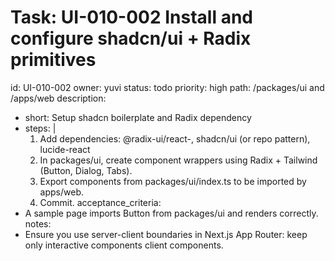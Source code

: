 # Task: UI-010-002 Install and configure shadcn/ui + Radix primitives
id: UI-010-002
owner: yuvi
status: todo
priority: high
path: /packages/ui and /apps/web
description:
  - short: Setup shadcn boilerplate and Radix dependency
  - steps: |
      1. Add dependencies: @radix-ui/react-<primitives>, shadcn/ui (or repo pattern), lucide-react
      2. In packages/ui, create component wrappers using Radix + Tailwind (Button, Dialog, Tabs).
      3. Export components from packages/ui/index.ts to be imported by apps/web.
      4. Commit.
acceptance_criteria:
  - A sample page imports Button from packages/ui and renders correctly.
notes:
  - Ensure you use server-client boundaries in Next.js App Router: keep only interactive components client components.
